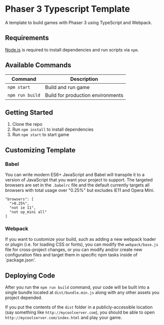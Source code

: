 # Phaser 3 Typescript Template

A template to build games with Phaser 3 using TypeScript and Webpack.

## Requirements

[Node.js](https://nodejs.org) is required to install dependencies and run scripts via `npm`.

## Available Commands

| Command         | Description                       |
| --------------- | --------------------------------- |
| `npm start`     | Build and run game                |
| `npm run build` | Build for production environments |

## Getting Started

1. Clone the repo
2. Run `npm install` to install dependencies
3. Run `npm start` to start game

## Customizing Template

### Babel
You can write modern ES6+ JavaScript and Babel will transpile it to a version of JavaScript that you
want your project to support. The targeted browsers are set in the `.babelrc` file and the default currently
targets all browsers with total usage over "0.25%" but excludes IE11 and Opera Mini.

  ```
  "browsers": [
    ">0.25%",
    "not ie 11",
    "not op_mini all"
  ]
  ```

### Webpack
If you want to customize your build, such as adding a new webpack loader or plugin (i.e. for loading CSS or fonts), you can
modify the `webpack/base.js` file for cross-project changes, or you can modify and/or create
new configuration files and target them in specific npm tasks inside of `package.json'.

## Deploying Code
After you run the `npm run build` command, your code will be built into a single bundle located at 
`dist/bundle.min.js` along with any other assets you project depended. 

If you put the contents of the `dist` folder in a publicly-accessible location (say something like `http://mycoolserver.com`), 
you should be able to open `http://mycoolserver.com/index.html` and play your game.
